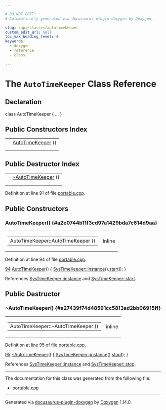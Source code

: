 ```yaml
---

# DO NOT EDIT!
# Automatically generated via docusaurus-plugin-doxygen by Doxygen.

slug: /api/classes/autotimekeeper
custom_edit_url: null
toc_max_heading_level: 4
keywords:
  - doxygen
  - reference
  - class

---
```


<div class="doxyPage">

# The `AutoTimeKeeper` Class Reference



## Declaration

<div class="doxyDeclaration">
class AutoTimeKeeper { ... }
</div>

## Public Constructors Index

<table class="doxyMembersIndex">

<tr class="doxyMemberIndexItem">
<td class="doxyMemberIndexItemType" align="left" valign="top"></td>
<td class="doxyMemberIndexItemName" align="left" valign="top"><a href="#a2e0744b11f3cd97a1429bda7c614d9aa">AutoTimeKeeper</a> ()</td>
</tr>
<tr class="doxyMemberIndexDescription">
<td class="doxyMemberIndexDescriptionLeft"></td>
<td class="doxyMemberIndexDescriptionRight">
</td>
</tr>
<tr class="doxyMemberIndexSeparator">
<td class="doxyMemberIndexSeparator" colspan="2"></td>
</tr>

</table>

## Public Destructor Index

<table class="doxyMembersIndex">

<tr class="doxyMemberIndexItem">
<td class="doxyMemberIndexItemType" align="left" valign="top"></td>
<td class="doxyMemberIndexItemName" align="left" valign="top"><a href="#a27439f74d48591cc5813ad2bb06915ff">~AutoTimeKeeper</a> ()</td>
</tr>
<tr class="doxyMemberIndexDescription">
<td class="doxyMemberIndexDescriptionLeft"></td>
<td class="doxyMemberIndexDescriptionRight">
</td>
</tr>
<tr class="doxyMemberIndexSeparator">
<td class="doxyMemberIndexSeparator" colspan="2"></td>
</tr>

</table>


<p>Definition at line 91 of file <a href="/web-doxygen/docs/api/files/src/portable-cpp">portable.cpp</a>.</p>


<div class="doxySectionDef">

## Public Constructors

### AutoTimeKeeper() {#a2e0744b11f3cd97a1429bda7c614d9aa}

<div class="doxyMemberItem">
<div class="doxyMemberProto">
<table class="doxyMemberLabels">
<tr class="doxyMemberLabels">
<td class="doxyMemberLabelsLeft">
<table class="doxyMemberName">
<tr>
<td class="doxyMemberName">AutoTimeKeeper::AutoTimeKeeper ()</td>
</tr>
</table>
</td>
<td class="doxyMemberLabelsRight">
<span class="doxyMemberLabels">
<span class="doxyMemberLabel inline">inline</span>
</span>
</td>
</tr>
</table>
</div>
<div class="doxyMemberDoc">



<p>Definition at line 94 of file <a href="/web-doxygen/docs/api/files/src/portable-cpp">portable.cpp</a>.</p>


<div class="doxyProgramListing">

<div class="doxyCodeLine"><span class="doxyLineNumber"><a href="#a2e0744b11f3cd97a1429bda7c614d9aa">94</a></span><span class="doxyLineContent"><span class="doxyHighlight">    <a href="#a2e0744b11f3cd97a1429bda7c614d9aa">AutoTimeKeeper</a>() { <a href="/web-doxygen/docs/api/classes/systimekeeper/#ab2bf7ce3a2c5b37234e10ea15d667779">SysTimeKeeper::instance</a>().<a href="/web-doxygen/docs/api/classes/systimekeeper/#a4bb2350f48a1ce554f4499edbd8ba8ec">start</a>(); }</span></span></div>

</div>


<p>References <a href="/web-doxygen/docs/api/classes/systimekeeper/#ab2bf7ce3a2c5b37234e10ea15d667779">SysTimeKeeper::instance</a> and <a href="/web-doxygen/docs/api/classes/systimekeeper/#a4bb2350f48a1ce554f4499edbd8ba8ec">SysTimeKeeper::start</a>.</p>

</div>
</div>

</div>

<div class="doxySectionDef">

## Public Destructor

### \~AutoTimeKeeper() {#a27439f74d48591cc5813ad2bb06915ff}

<div class="doxyMemberItem">
<div class="doxyMemberProto">
<table class="doxyMemberLabels">
<tr class="doxyMemberLabels">
<td class="doxyMemberLabelsLeft">
<table class="doxyMemberName">
<tr>
<td class="doxyMemberName">AutoTimeKeeper::~AutoTimeKeeper ()</td>
</tr>
</table>
</td>
<td class="doxyMemberLabelsRight">
<span class="doxyMemberLabels">
<span class="doxyMemberLabel inline">inline</span>
</span>
</td>
</tr>
</table>
</div>
<div class="doxyMemberDoc">



<p>Definition at line 95 of file <a href="/web-doxygen/docs/api/files/src/portable-cpp">portable.cpp</a>.</p>


<div class="doxyProgramListing">

<div class="doxyCodeLine"><span class="doxyLineNumber"><a href="#a27439f74d48591cc5813ad2bb06915ff">95</a></span><span class="doxyLineContent"><span class="doxyHighlight">   <a href="#a27439f74d48591cc5813ad2bb06915ff">~AutoTimeKeeper</a>() { <a href="/web-doxygen/docs/api/classes/systimekeeper/#ab2bf7ce3a2c5b37234e10ea15d667779">SysTimeKeeper::instance</a>().<a href="/web-doxygen/docs/api/classes/systimekeeper/#a46b40aa916ae6873c566c85a88dd9f96">stop</a>();  }</span></span></div>

</div>


<p>References <a href="/web-doxygen/docs/api/classes/systimekeeper/#ab2bf7ce3a2c5b37234e10ea15d667779">SysTimeKeeper::instance</a> and <a href="/web-doxygen/docs/api/classes/systimekeeper/#a46b40aa916ae6873c566c85a88dd9f96">SysTimeKeeper::stop</a>.</p>

</div>
</div>

</div>

<hr/>

The documentation for this class was generated from the following file:

<ul>
<li><a href="/web-doxygen/docs/api/files/src/portable-cpp">portable.cpp</a></li>
</ul>

<hr/>

<p class="doxyGeneratedBy">Generated via <a href="https://github.com/xpack/docusaurus-plugin-doxygen">docusaurus-plugin-doxygen</a> by <a href="https://www.doxygen.nl">Doxygen</a> 1.14.0.</p>

</div>
